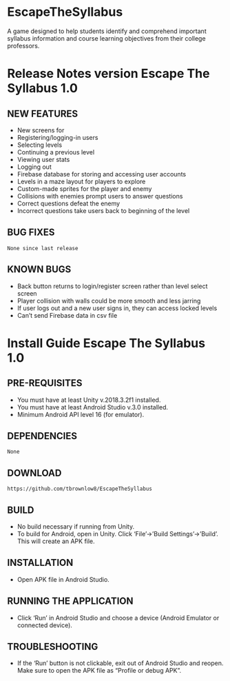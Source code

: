 # EscapeTheSyllabus
A game designed to help students identify and comprehend important syllabus information and course learning objectives from their college professors.

# Release Notes version Escape The Syllabus 1.0
## NEW FEATURES
- New screens for
- Registering/logging-in users
- Selecting levels
- Continuing a previous level
- Viewing user stats
- Logging out
- Firebase database for storing and accessing user accounts
- Levels in a maze layout for players to explore
- Custom-made sprites for the player and enemy
- Collisions with enemies prompt users to answer questions
- Correct questions defeat the enemy
- Incorrect questions take users back to beginning of the level

## BUG FIXES
	None since last release

## KNOWN BUGS
- Back button returns to login/register screen rather than level select screen
- Player collision with walls could be more smooth and less jarring
- If user logs out and a new user signs in, they can access locked levels
- Can’t send Firebase data in csv file

# Install Guide Escape The Syllabus 1.0
## PRE-REQUISITES
- You must have at least Unity v.2018.3.2f1 installed.
- You must have at least Android Studio v.3.0 installed.
- Minimum Android API level 16 (for emulator).

## DEPENDENCIES
	None

## DOWNLOAD
	https://github.com/tbrownlow8/EscapeTheSyllabus

## BUILD
- No build necessary if running from Unity.
- To build for Android, open in Unity. Click ‘File’->’Build Settings’->’Build’. This will create an APK file.

## INSTALLATION
- Open APK file in Android Studio.

## RUNNING THE APPLICATION
- Click ‘Run’ in Android Studio and choose a device (Android Emulator or
connected device).

## TROUBLESHOOTING
- If the ‘Run’ button is not clickable, exit out of Android Studio and reopen. Make sure to open the APK file as “Profile or debug APK”.
